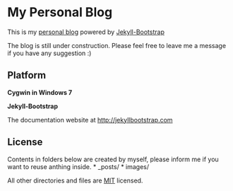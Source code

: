# My Personal Blog

This is my [personal blog](http://Silverneo.github.io) powered by [Jekyll-Bootstrap](http://jekyllbootstrap.com)

The blog is still under construction. Please feel free to leave me a message if you have any suggestion :)

## Platform

**Cygwin in Windows 7**

**Jekyll-Bootstrap**

The documentation website at <http://jekyllbootstrap.com> 

## License

Contents in folders below are created by myself, please inform me if you want to reuse anthing inside.
    * _posts/
    * images/

All other directories and files are [MIT](http://opensource.org/licenses/MIT) licensed.
